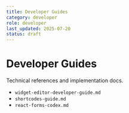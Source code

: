 ```yaml
---
title: Developer Guides
category: developer
role: developer
last_updated: 2025-07-20
status: draft
---
```


# Developer Guides

Technical references and implementation docs.

- `widget-editor-developer-guide.md`
- `shortcodes-guide.md`
- `react-forms-codex.md`
